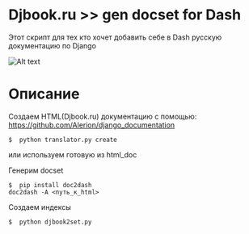 Djbook.ru >> gen docset for Dash
======

Этот скрипт для тех кто хочет добавить себе в Dash русскую документацию по Django

![Alt text](http://pic.povary.ru/upload/2014/7/6/O_1404671154.jpg "Djbook.ru to Dash")


Описание
======

Создаем HTML(Djbook.ru) документацию с помощью:
https://github.com/Alerion/django_documentation
```
$  python translator.py create
```
или используем готовую из html_doc

Генерим docset
```
$  pip install doc2dash
doc2dash -A <путь_к_html>
```

Создаем индексы
```
$  python djbook2set.py
```
